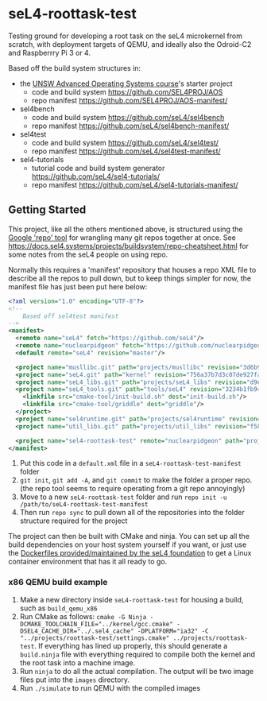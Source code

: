 # seL4-roottask-test

Testing ground for developing a root task on the seL4 microkernel from scratch, with deployment targets of QEMU, and ideally also the Odroid-C2 and Raspberrry  Pi 3 or 4.

Based off the build system structures in:
* the [UNSW Advanced Operating Systems course](https://www.cse.unsw.edu.au/~cs9242/current/)'s starter project
    * code and build system https://github.com/SEL4PROJ/AOS
    * repo manifest https://github.com/SEL4PROJ/AOS-manifest/
* sel4bench
    * code and build system https://github.com/seL4/sel4bench
    * repo manifest https://github.com/seL4/sel4bench-manifest/
* sel4test
    * code and build system https://github.com/seL4/sel4test/
    * repo manifest https://github.com/seL4/sel4test-manifest/
* sel4-tutorials
    * tutorial code and build system generator https://github.com/seL4/sel4-tutorials/
    * repo manifest https://github.com/seL4/sel4-tutorials-manifest/

## Getting Started

This project, like all the others mentioned above, is structured using the [Google 'repo' tool](https://gerrit.googlesource.com/git-repo/) for wrangling many git repos together at once. See https://docs.sel4.systems/projects/buildsystem/repo-cheatsheet.html for some notes from the seL4 people on using repo.

Normally this requires a 'manifest' repository that houses a repo XML file to describe all the repos to pull down, but to keep things simpler for now, the manifest file has just been put here below:

```xml
<?xml version="1.0" encoding="UTF-8"?>
<!--
    Based off sel4test manifest
-->
<manifest>
  <remote name="seL4" fetch="https://github.com/seL4"/>
  <remote name="nuclearpidgeon" fetch="https://github.com/nuclearpidgeon"/>
  <default remote="seL4" revision="master"/>

  <project name="musllibc.git" path="projects/musllibc" revision="3d6b939e8f05cb1d2a1a8c8166609bf2e652e975" upstream="sel4" dest-branch="sel4"/>
  <project name="seL4.git" path="kernel" revision="756a37b7d3c07de927fad58a25f907190c2b9232" upstream="master" dest-branch="master"/>
  <project name="seL4_libs.git" path="projects/seL4_libs" revision="d9e53b132c32c974909078c6eb7f6d19c316e389" upstream="master" dest-branch="master"/>
  <project name="seL4_tools.git" path="tools/seL4" revision="3234b1fb94dea6525e3ba3df205a453baf63c1ae" upstream="master" dest-branch="master">
    <linkfile src="cmake-tool/init-build.sh" dest="init-build.sh"/>
    <linkfile src="cmake-tool/griddle" dest="griddle"/>
  </project>
  <project name="sel4runtime.git" path="projects/sel4runtime" revision="d935dd05da0cf959e9fd0140af913dc6fdaa0221" upstream="master" dest-branch="master"/>
  <project name="util_libs.git" path="projects/util_libs" revision="f5838745c011af49ae5c3241ce560207e6dedcec" upstream="master" dest-branch="master"/>

  <project name="sel4-roottask-test" remote="nuclearpidgeon" path="projects/roottask-test" revision="main"/>
</manifest>
```

1. Put this code in a `default.xml` file in a `seL4-roottask-test-manifest` folder
1. `git init`, `git add -A`, and `git commit` to make the folder a proper repo. (the repo tool seems to require operating from a git repo annoyingly)
1. Move to a new `seL4-roottask-test` folder and run `repo init -u /path/to/seL4-roottask-test-manifest`
1. Then run `repo sync` to pull down all of the repositories into the folder structure required for the project

The project can then be built with CMake and ninja. You can set up all the build dependencies on your host system yourself if you want, or just use the [Dockerfiles provided/maintained by the seL4 foundation](https://github.com/seL4/seL4-CAmkES-L4v-dockerfiles) to get a Linux container environment that has it all ready to go.

### x86 QEMU build example

1. Make a new directory inside `seL4-roottask-test` for housing a build, such as `build_qemu_x86`
1. Run CMake as follows: `cmake -G Ninja -DCMAKE_TOOLCHAIN_FILE="../kernel/gcc.cmake" -DSEL4_CACHE_DIR="../.sel4_cache" -DPLATFORM="ia32" -C "../projects/roottask-test/settings.cmake" ../projects/roottask-test`. If everything has lined up properly, this should generate a `build.ninja` file with everything required to compile both the kernel and the root task into a machine image.
1. Run `ninja` to do all the actual compilation. The output will be two image files put into the `images` directory.
1. Run `./simulate` to run QEMU with the compiled images
